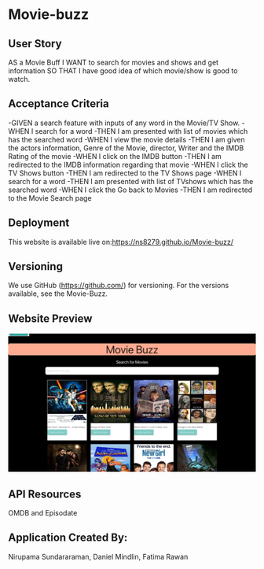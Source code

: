 # Movie-buzz

## User Story
AS a Movie Buff
I WANT to search for movies and shows and get information
SO THAT I have good idea of which movie/show is good to watch.

## Acceptance Criteria
-GIVEN a search feature with inputs of any word in the Movie/TV Show.
-WHEN I search for a word
-THEN I am presented with list of movies which has the searched word
-WHEN I view the movie details 
-THEN I am given the actors information, Genre of the Movie, director, Writer and the IMDB Rating of the movie
-WHEN I click on the IMDB button
-THEN I am redirected to the IMDB information regarding that movie
-WHEN I click the TV Shows button
-THEN I am redirected to the TV Shows page
-WHEN I search for a word
-THEN I am presented with list of TVshows which has the searched word
-WHEN I click the Go back to Movies 
-THEN I am redirected to the Movie Search page

## Deployment
This website is available live on:https://ns8279.github.io/Movie-buzz/ 

## Versioning
We use GitHub (https://github.com/) for versioning. For the versions available, see the Movie-Buzz.

## Website Preview
![Alt text](./assets/images/preview_1.png?raw=true "Title")

## API Resources
OMDB and Episodate

## Application Created By:
Nirupama Sundararaman, Daniel Mindlin, Fatima Rawan